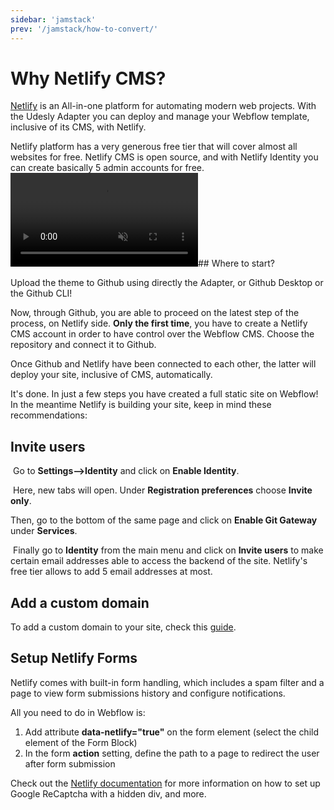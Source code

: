 ```yaml
---
sidebar: 'jamstack'
prev: '/jamstack/how-to-convert/'
---
```


# Why Netlify CMS?

[Netlify](https://www.netlify.com/) is an All-in-one platform for automating modern web projects. With the Udesly Adapter you can deploy and manage your Webflow template, inclusive of its CMS, with Netlify.
​
<div align="center">
  <g-image src="/assets/images/jamstack-structure.png" />
</div>
​
Netlify platform has a very generous free tier that will cover almost all websites for free. Netlify CMS is open source, and with Netlify Identity you can create basically 5 admin accounts for free.

<video autoplay="" muted="" playsinline="true" loop="">
 <source src="/assets/video/deploy.mp4">
</video>
​
## Where to start?

Upload the theme to Github using directly the Adapter, or Github Desktop or the Github CLI!

Now, through Github, you are able to proceed on the latest step of the process, on Netlify side. 
**Only the first time**, you have to create a Netlify CMS account in order to have control over the Webflow CMS. Choose the repository and connect it to Github.
​
<div align="center">
  <g-image src="~/assets/images/netlify-github.png" />
</div>

Once Github and Netlify have been connected to each other, the latter will deploy your site, inclusive of CMS, automatically.
​
<div align="center">
  <g-image src="~/assets/images/netlify-deploy.png" />
</div>

It's done. In just a few steps you have created a full static site on Webflow!
​
In the meantime Netlify is building your site, keep in mind these recommendations:

## Invite users
​
Go to **Settings-->Identity** and click on **Enable Identity**.
​
<div align="center">
  <g-image src="~/assets/images/netlify-identity.png" />
</div>

​
Here, new tabs will open. Under **Registration preferences** choose **Invite only**.
​
<div align="center">
  <g-image src="~/assets/images/netlify-registration.png" />
</div>

Then, go to the bottom of the same page and click on **Enable Git Gateway** under **Services**.
​
<div align="center">
  <g-image src="~/assets/images/netlify-git-gateway.png" />
</div>

​
Finally go to **Identity** from the main menu and click on **Invite users** to make certain email addresses able to access the backend of the site. Netlify's free tier allows to add 5 email addresses at most.
​
<div align="center">
  <g-image src="~/assets/images/netlify-invite.png" />
</div>

## Add a custom domain

To add a custom domain to your site, check this [guide](https://docs.netlify.com/domains-https/custom-domains/#assign-a-domain-to-a-site).

## Setup Netlify Forms

Netlify comes with built-in form handling, which includes a spam filter and a page to view form submissions history and configure notifications.

All you need to do in Webflow is:
1. Add attribute **data-netlify="true"** on the form element (select the child element of the Form Block)
2. In the form **action** setting, define the path to a page to redirect the user after form submission

<div align="center">
  <g-image src="~/assets/images/netlify-forms-webflow.png" />
</div>

Check out the [Netlify documentation](https://docs.netlify.com/forms/setup/) for more information on how to set up Google ReCaptcha with a hidden div, and more.